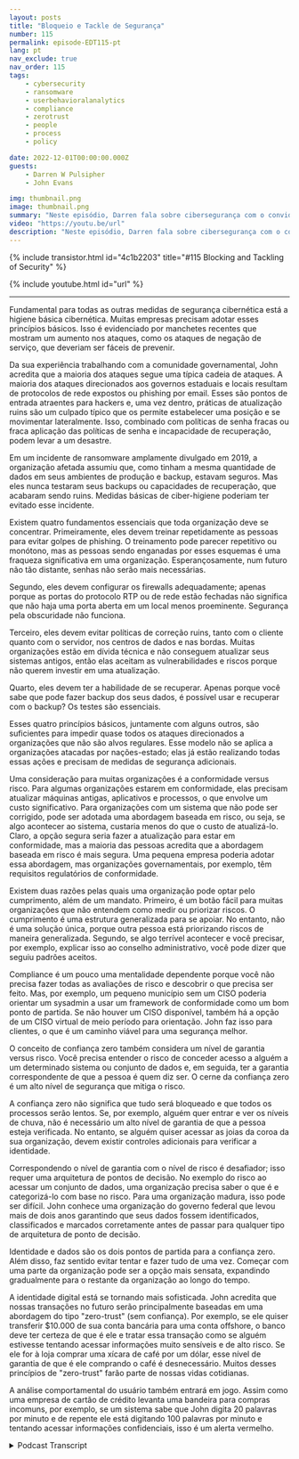 ```yaml
---
layout: posts
title: "Bloqueio e Tackle de Segurança"
number: 115
permalink: episode-EDT115-pt
lang: pt
nav_exclude: true
nav_order: 115
tags:
    - cybersecurity
    - ransomware
    - userbehavioralanalytics
    - compliance
    - zerotrust
    - people
    - process
    - policy

date: 2022-12-01T00:00:00.000Z
guests:
    - Darren W Pulsipher
    - John Evans

img: thumbnail.png
image: thumbnail.png
summary: "Neste episódio, Darren fala sobre cibersegurança com o convidado de retorno John Evans, Conselheiro de Tecnologia Principal na World Wide Technology (WWT)."
video: "https://youtu.be/url"
description: "Neste episódio, Darren fala sobre cibersegurança com o convidado de retorno John Evans, Conselheiro de Tecnologia Principal na World Wide Technology (WWT)."
---
```


<div>
{% include transistor.html id="4c1b2203" title="#115 Blocking and Tackling of Security" %}

{% include youtube.html id="url" %}
</div>

---

Fundamental para todas as outras medidas de segurança cibernética está a higiene básica cibernética. Muitas empresas precisam adotar esses princípios básicos. Isso é evidenciado por manchetes recentes que mostram um aumento nos ataques, como os ataques de negação de serviço, que deveriam ser fáceis de prevenir.

Da sua experiência trabalhando com a comunidade governamental, John acredita que a maioria dos ataques segue uma típica cadeia de ataques. A maioria dos ataques direcionados aos governos estaduais e locais resultam de protocolos de rede expostos ou phishing por email. Esses são pontos de entrada atraentes para hackers e, uma vez dentro, práticas de atualização ruins são um culpado típico que os permite estabelecer uma posição e se movimentar lateralmente. Isso, combinado com políticas de senha fracas ou fraca aplicação das políticas de senha e incapacidade de recuperação, podem levar a um desastre.

Em um incidente de ransomware amplamente divulgado em 2019, a organização afetada assumiu que, como tinham a mesma quantidade de dados em seus ambientes de produção e backup, estavam seguros. Mas eles nunca testaram seus backups ou capacidades de recuperação, que acabaram sendo ruins. Medidas básicas de ciber-higiene poderiam ter evitado esse incidente.

Existem quatro fundamentos essenciais que toda organização deve se concentrar. Primeiramente, eles devem treinar repetidamente as pessoas para evitar golpes de phishing. O treinamento pode parecer repetitivo ou monótono, mas as pessoas sendo enganadas por esses esquemas é uma fraqueza significativa em uma organização. Esperançosamente, num futuro não tão distante, senhas não serão mais necessárias.

Segundo, eles devem configurar os firewalls adequadamente; apenas porque as portas do protocolo RTP ou de rede estão fechadas não significa que não haja uma porta aberta em um local menos proeminente. Segurança pela obscuridade não funciona.

Terceiro, eles devem evitar políticas de correção ruins, tanto com o cliente quanto com o servidor, nos centros de dados e nas bordas. Muitas organizações estão em dívida técnica e não conseguem atualizar seus sistemas antigos, então elas aceitam as vulnerabilidades e riscos porque não querem investir em uma atualização.

Quarto, eles devem ter a habilidade de se recuperar. Apenas porque você sabe que pode fazer backup dos seus dados, é possível usar e recuperar com o backup? Os testes são essenciais.

Esses quatro princípios básicos, juntamente com alguns outros, são suficientes para impedir quase todos os ataques direcionados a organizações que não são alvos regulares. Esse modelo não se aplica a organizações atacadas por nações-estado; elas já estão realizando todas essas ações e precisam de medidas de segurança adicionais.

Uma consideração para muitas organizações é a conformidade versus risco. Para algumas organizações estarem em conformidade, elas precisam atualizar máquinas antigas, aplicativos e processos, o que envolve um custo significativo. Para organizações com um sistema que não pode ser corrigido, pode ser adotada uma abordagem baseada em risco, ou seja, se algo acontecer ao sistema, custaria menos do que o custo de atualizá-lo. Claro, a opção segura seria fazer a atualização para estar em conformidade, mas a maioria das pessoas acredita que a abordagem baseada em risco é mais segura. Uma pequena empresa poderia adotar essa abordagem, mas organizações governamentais, por exemplo, têm requisitos regulatórios de conformidade.

Existem duas razões pelas quais uma organização pode optar pelo cumprimento, além de um mandato. Primeiro, é um botão fácil para muitas organizações que não entendem como medir ou priorizar riscos. O cumprimento é uma estrutura generalizada para se apoiar. No entanto, não é uma solução única, porque outra pessoa está priorizando riscos de maneira generalizada. Segundo, se algo terrível acontecer e você precisar, por exemplo, explicar isso ao conselho administrativo, você pode dizer que seguiu padrões aceitos.

Compliance é um pouco uma mentalidade dependente porque você não precisa fazer todas as avaliações de risco e descobrir o que precisa ser feito. Mas, por exemplo, um pequeno município sem um CISO poderia orientar um sysadmin a usar um framework de conformidade como um bom ponto de partida. Se não houver um CISO disponível, também há a opção de um CISO virtual de meio período para orientação. John faz isso para clientes, o que é um caminho viável para uma segurança melhor.

O conceito de confiança zero também considera um nível de garantia versus risco. Você precisa entender o risco de conceder acesso a alguém a um determinado sistema ou conjunto de dados e, em seguida, ter a garantia correspondente de que a pessoa é quem diz ser. O cerne da confiança zero é um alto nível de segurança que mitiga o risco.

A confiança zero não significa que tudo será bloqueado e que todos os processos serão lentos. Se, por exemplo, alguém quer entrar e ver os níveis de chuva, não é necessário um alto nível de garantia de que a pessoa esteja verificada. No entanto, se alguém quiser acessar as joias da coroa da sua organização, devem existir controles adicionais para verificar a identidade.

Correspondendo o nível de garantia com o nível de risco é desafiador; isso requer uma arquitetura de pontos de decisão. No exemplo do risco ao acessar um conjunto de dados, uma organização precisa saber o que é e categorizá-lo com base no risco. Para uma organização madura, isso pode ser difícil. John conhece uma organização do governo federal que levou mais de dois anos garantindo que seus dados fossem identificados, classificados e marcados corretamente antes de passar para qualquer tipo de arquitetura de ponto de decisão.

Identidade e dados são os dois pontos de partida para a confiança zero. Além disso, faz sentido evitar tentar e fazer tudo de uma vez. Começar com uma parte da organização pode ser a opção mais sensata, expandindo gradualmente para o restante da organização ao longo do tempo.

A identidade digital está se tornando mais sofisticada. John acredita que nossas transações no futuro serão principalmente baseadas em uma abordagem do tipo "zero-trust" (sem confiança). Por exemplo, se ele quiser transferir $10.000 de sua conta bancária para uma conta offshore, o banco deve ter certeza de que é ele e tratar essa transação como se alguém estivesse tentando acessar informações muito sensíveis e de alto risco. Se ele for à loja comprar uma xícara de café por um dólar, esse nível de garantia de que é ele comprando o café é desnecessário. Muitos desses princípios de "zero-trust" farão parte de nossas vidas cotidianas.

A análise comportamental do usuário também entrará em jogo. Assim como uma empresa de cartão de crédito levanta uma bandeira para compras incomuns, por exemplo, se um sistema sabe que John digita 20 palavras por minuto e de repente ele está digitando 100 palavras por minuto e tentando acessar informações confidenciais, isso é um alerta vermelho.



<details>
<summary> Podcast Transcript </summary>

<p></p>

</details>
